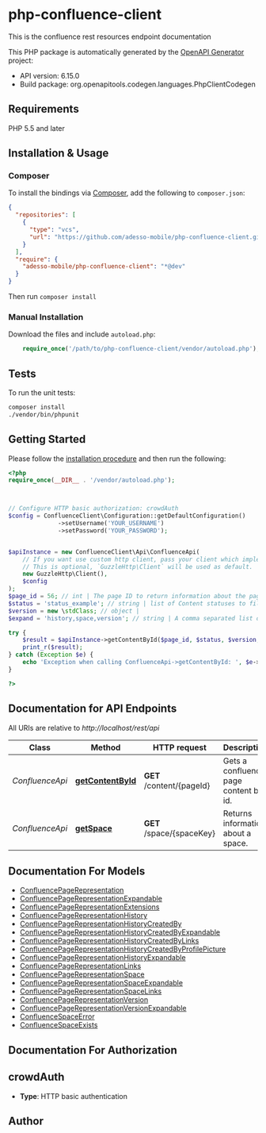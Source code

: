 # php-confluence-client

This is the confluence rest resources endpoint documentation

This PHP package is automatically generated by the [OpenAPI Generator](https://openapi-generator.tech) project:

- API version: 6.15.0
- Build package: org.openapitools.codegen.languages.PhpClientCodegen

## Requirements

PHP 5.5 and later

## Installation & Usage

### Composer

To install the bindings via [Composer](http://getcomposer.org/), add the following to `composer.json`:

```json
{
  "repositories": [
    {
      "type": "vcs",
      "url": "https://github.com/adesso-mobile/php-confluence-client.git"
    }
  ],
  "require": {
    "adesso-mobile/php-confluence-client": "*@dev"
  }
}
```

Then run `composer install`

### Manual Installation

Download the files and include `autoload.php`:

```php
    require_once('/path/to/php-confluence-client/vendor/autoload.php');
```

## Tests

To run the unit tests:

```bash
composer install
./vendor/bin/phpunit
```

## Getting Started

Please follow the [installation procedure](#installation--usage) and then run the following:

```php
<?php
require_once(__DIR__ . '/vendor/autoload.php');



// Configure HTTP basic authorization: crowdAuth
$config = ConfluenceClient\Configuration::getDefaultConfiguration()
              ->setUsername('YOUR_USERNAME')
              ->setPassword('YOUR_PASSWORD');


$apiInstance = new ConfluenceClient\Api\ConfluenceApi(
    // If you want use custom http client, pass your client which implements `GuzzleHttp\ClientInterface`.
    // This is optional, `GuzzleHttp\Client` will be used as default.
    new GuzzleHttp\Client(),
    $config
);
$page_id = 56; // int | The page ID to return information about the page.
$status = 'status_example'; // string | list of Content statuses to filter results on. Default value: [current]
$version = new \stdClass; // object | 
$expand = 'history,space,version'; // string | A comma separated list of properties to expand on the content. Default value: history,space,version We can also specify some extensions such as extensions.inlineProperties (for getting inline comment-specific properties) or extensions.resolution for the resolution status of each comment in the results

try {
    $result = $apiInstance->getContentById($page_id, $status, $version, $expand);
    print_r($result);
} catch (Exception $e) {
    echo 'Exception when calling ConfluenceApi->getContentById: ', $e->getMessage(), PHP_EOL;
}

?>
```

## Documentation for API Endpoints

All URIs are relative to *http://localhost/rest/api*

Class | Method | HTTP request | Description
------------ | ------------- | ------------- | -------------
*ConfluenceApi* | [**getContentById**](docs/Api/ConfluenceApi.md#getcontentbyid) | **GET** /content/{pageId} | Gets a confluence page content by id.
*ConfluenceApi* | [**getSpace**](docs/Api/ConfluenceApi.md#getspace) | **GET** /space/{spaceKey} | Returns information about a space.


## Documentation For Models

 - [ConfluencePageRepresentation](docs/Model/ConfluencePageRepresentation.md)
 - [ConfluencePageRepresentationExpandable](docs/Model/ConfluencePageRepresentationExpandable.md)
 - [ConfluencePageRepresentationExtensions](docs/Model/ConfluencePageRepresentationExtensions.md)
 - [ConfluencePageRepresentationHistory](docs/Model/ConfluencePageRepresentationHistory.md)
 - [ConfluencePageRepresentationHistoryCreatedBy](docs/Model/ConfluencePageRepresentationHistoryCreatedBy.md)
 - [ConfluencePageRepresentationHistoryCreatedByExpandable](docs/Model/ConfluencePageRepresentationHistoryCreatedByExpandable.md)
 - [ConfluencePageRepresentationHistoryCreatedByLinks](docs/Model/ConfluencePageRepresentationHistoryCreatedByLinks.md)
 - [ConfluencePageRepresentationHistoryCreatedByProfilePicture](docs/Model/ConfluencePageRepresentationHistoryCreatedByProfilePicture.md)
 - [ConfluencePageRepresentationHistoryExpandable](docs/Model/ConfluencePageRepresentationHistoryExpandable.md)
 - [ConfluencePageRepresentationLinks](docs/Model/ConfluencePageRepresentationLinks.md)
 - [ConfluencePageRepresentationSpace](docs/Model/ConfluencePageRepresentationSpace.md)
 - [ConfluencePageRepresentationSpaceExpandable](docs/Model/ConfluencePageRepresentationSpaceExpandable.md)
 - [ConfluencePageRepresentationSpaceLinks](docs/Model/ConfluencePageRepresentationSpaceLinks.md)
 - [ConfluencePageRepresentationVersion](docs/Model/ConfluencePageRepresentationVersion.md)
 - [ConfluencePageRepresentationVersionExpandable](docs/Model/ConfluencePageRepresentationVersionExpandable.md)
 - [ConfluenceSpaceError](docs/Model/ConfluenceSpaceError.md)
 - [ConfluenceSpaceExists](docs/Model/ConfluenceSpaceExists.md)


## Documentation For Authorization



## crowdAuth


- **Type**: HTTP basic authentication


## Author



